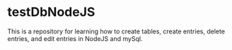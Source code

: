 # testDbNodeJS

This is a repository for learning how to create tables, create entries, delete entries, and edit entries in NodeJS and mySql. 

